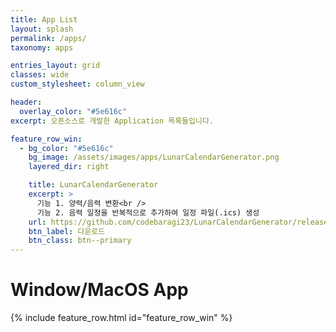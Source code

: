 ```yaml
---
title: App List
layout: splash
permalink: /apps/
taxonomy: apps

entries_layout: grid
classes: wide
custom_stylesheet: column_view

header:
  overlay_color: "#5e616c"
excerpt: 오픈소스로 개발한 Application 목록들입니다.

feature_row_win:
  - bg_color: "#5e616c"
    bg_image: /assets/images/apps/LunarCalendarGenerator.png
    layered_dir: right

    title: LunarCalendarGenerator
    excerpt: >
      기능 1. 양력/음력 변환<br />
      기능 2. 음력 일정을 반복적으로 추가하여 일정 파일(.ics) 생성
    url: https://github.com/codebaragi23/LunarCalendarGenerator/releases/latest/download/LunarCalendarGenerator.exe
    btn_label: 다운로드
    btn_class: btn--primary
---
```


# Window/MacOS App
{% include feature_row.html id="feature_row_win" %}
